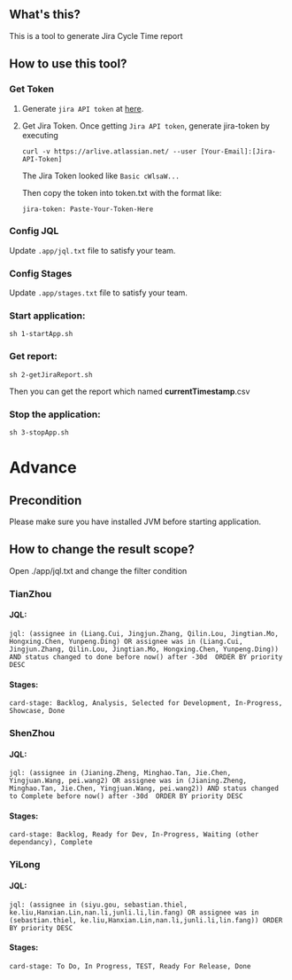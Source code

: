 ## What's this?
This is a tool to generate Jira Cycle Time report

## How to use this tool?

### Get Token

1. Generate ```jira API token``` at [here](https://id.atlassian.com/manage/api-tokens).
2. Get Jira Token. Once getting ```Jira API token```, generate jira-token by executing
    ```
    curl -v https://arlive.atlassian.net/ --user [Your-Email]:[Jira-API-Token]
    ```
    The Jira Token looked like ```Basic cWlsaW...```

    Then copy the token into token.txt with the format like:
    ```
    jira-token: Paste-Your-Token-Here
    ```

### Config JQL

Update ```.app/jql.txt``` file to satisfy your team.

### Config Stages

Update ```.app/stages.txt``` file to satisfy your team.


### Start application:
```
sh 1-startApp.sh
```

### Get report:
```
sh 2-getJiraReport.sh
```

Then you can get the report which named **currentTimestamp**.csv

### Stop the application:
```
sh 3-stopApp.sh
```

# Advance
## Precondition
Please make sure you have installed JVM before starting application.

## How to change the result scope?
Open ./app/jql.txt and change the filter condition

### TianZhou
#### JQL:
```
jql: (assignee in (Liang.Cui, Jingjun.Zhang, Qilin.Lou, Jingtian.Mo, Hongxing.Chen, Yunpeng.Ding) OR assignee was in (Liang.Cui, Jingjun.Zhang, Qilin.Lou, Jingtian.Mo, Hongxing.Chen, Yunpeng.Ding)) AND status changed to done before now() after -30d  ORDER BY priority DESC
```

#### Stages:
```
card-stage: Backlog, Analysis, Selected for Development, In-Progress, Showcase, Done
```

### ShenZhou
#### JQL:
```
jql: (assignee in (Jianing.Zheng, Minghao.Tan, Jie.Chen, Yingjuan.Wang, pei.wang2) OR assignee was in (Jianing.Zheng, Minghao.Tan, Jie.Chen, Yingjuan.Wang, pei.wang2)) AND status changed to Complete before now() after -30d  ORDER BY priority DESC
```

#### Stages:
```
card-stage: Backlog, Ready for Dev, In-Progress, Waiting (other dependancy), Complete
```

### YiLong
#### JQL:
```
jql: (assignee in (siyu.gou, sebastian.thiel, ke.liu,Hanxian.Lin,nan.li,junli.li,lin.fang) OR assignee was in (sebastian.thiel, ke.liu,Hanxian.Lin,nan.li,junli.li,lin.fang)) ORDER BY priority DESC
```

#### Stages:
```
card-stage: To Do, In Progress, TEST, Ready For Release, Done
```